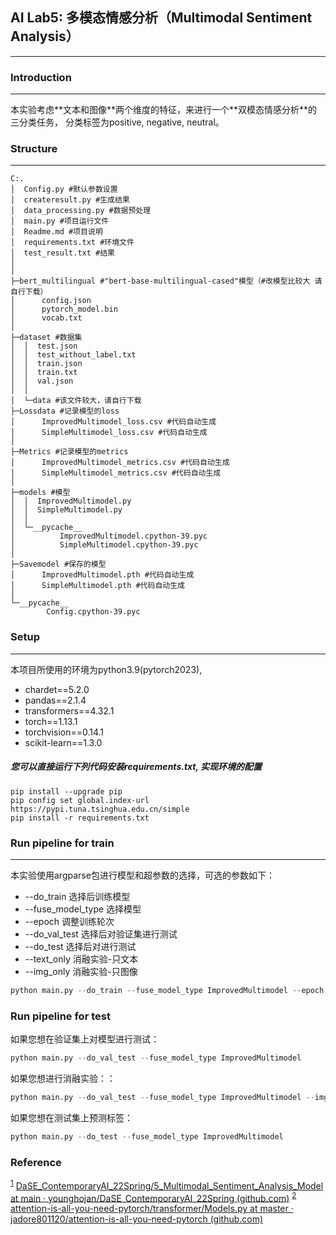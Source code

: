 ## AI Lab5: 多模态情感分析（Multimodal Sentiment Analysis）
<hr/>

### Introduction
<hr/>
本实验考虑**文本和图像**两个维度的特征，来进行一个**双模态情感分析**的三分类任务， 分类标签为positive, negative, neutral。

### Structure
<hr/>

```
C:.
│  Config.py #默认参数设置
│  createresult.py #生成结果
│  data_processing.py #数据预处理
│  main.py #项目运行文件
│  Readme.md #项目说明
│  requirements.txt #环境文件
│  test_result.txt #结果
│
│
├─bert_multilingual #"bert-base-multilingual-cased"模型（#改模型比较大 请自行下载）
│      config.json
│      pytorch_model.bin
│      vocab.txt
│
├─dataset #数据集
│  │  test.json
│  │  test_without_label.txt
│  │  train.json
│  │  train.txt
│  │  val.json
│  │
│  └─data #该文件较大，请自行下载
├─Lossdata #记录模型的loss
│      ImprovedMultimodel_loss.csv #代码自动生成
│      SimpleMultimodel_loss.csv #代码自动生成
│
├─Metrics #记录模型的metrics
│      ImprovedMultimodel_metrics.csv #代码自动生成
│      SimpleMultimodel_metrics.csv #代码自动生成
│
├─models #模型
│  │  ImprovedMultimodel.py
│  │  SimpleMultimodel.py
│  │
│  └─__pycache__
│          ImprovedMultimodel.cpython-39.pyc
│          SimpleMultimodel.cpython-39.pyc
│
├─Savemodel #保存的模型
│      ImprovedMultimodel.pth #代码自动生成
│      SimpleMultimodel.pth #代码自动生成
│
└─__pycache__
        Config.cpython-39.pyc

```

### Setup
<hr/>
本项目所使用的环境为python3.9(pytorch2023),

- chardet==5.2.0
- pandas==2.1.4
- transformers==4.32.1
- torch==1.13.1
- torchvision==0.14.1
- scikit-learn==1.3.0


##### 您可以直接运行下列代码安装requirements.txt, 实现环境的配置


```
pip install --upgrade pip 
pip config set global.index-url https://pypi.tuna.tsinghua.edu.cn/simple
pip install -r requirements.txt
```
### Run pipeline for train
<hr/>
本实验使用argparse包进行模型和超参数的选择，可选的参数如下：

- --do_train 选择后训练模型
- --fuse_model_type 选择模型
- --epoch 调整训练轮次
- --do_val_test 选择后对验证集进行测试
- --do_test 选择后对进行测试
- --text_only 消融实验-只文本
- --img_only 消融实验-只图像

```python
python main.py --do_train --fuse_model_type ImprovedMultimodel --epoch 5
```

### Run pipeline for test

如果您想在验证集上对模型进行测试：

```python
python main.py --do_val_test --fuse_model_type ImprovedMultimodel
```

如果您想进行消融实验：：

```python
python main.py --do_val_test --fuse_model_type ImprovedMultimodel --img_only(or --text_only)
```

如果您想在测试集上预测标签：

```python
python main.py --do_test --fuse_model_type ImprovedMultimodel
```
### Reference
<sup><a href="#ref1">1</a></sup>  <span name = "ref4">[DaSE_ContemporaryAI_22Spring/5_Multimodal_Sentiment_Analysis_Model at main · younghojan/DaSE_ContemporaryAI_22Spring (github.com)](https://github.com/younghojan/DaSE_ContemporaryAI_22Spring/tree/main/5_Multimodal_Sentiment_Analysis_Model)</span>
<sup><a href="#ref1">2</a></sup>  <span name = "ref4">[attention-is-all-you-need-pytorch/transformer/Models.py at master · jadore801120/attention-is-all-you-need-pytorch (github.com)](https://github.com/jadore801120/attention-is-all-you-need-pytorch/blob/master/transformer/Models.py)</span>